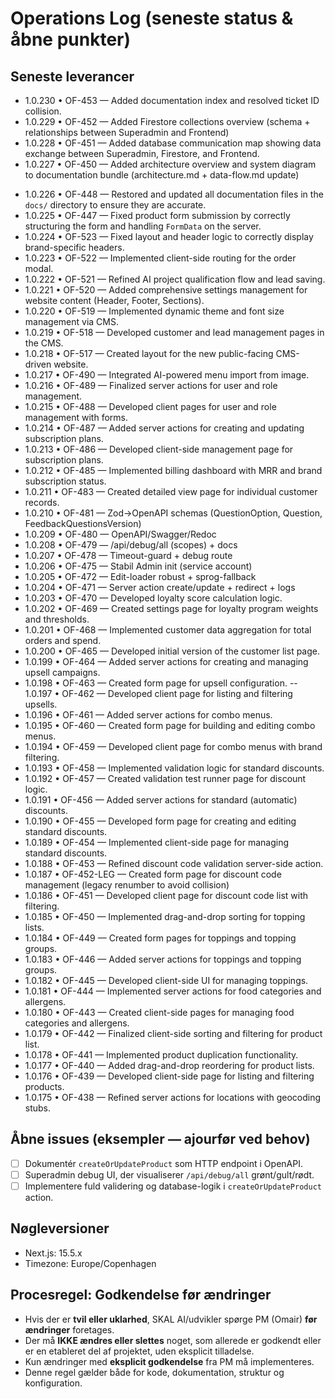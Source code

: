 # Operations Log (seneste status & åbne punkter)

## Seneste leverancer
* 1.0.230 • OF-453 — Added documentation index and resolved ticket ID collision.
* 1.0.229 • OF-452 — Added Firestore collections overview (schema + relationships between Superadmin and Frontend)
* 1.0.228 • OF-451 — Added database communication map showing data exchange between Superadmin, Firestore, and Frontend.
* 1.0.227 • OF-450 — Added architecture overview and system diagram to documentation bundle (architecture.md + data-flow.md update)
- 1.0.226 • OF-448 — Restored and updated all documentation files in the `docs/` directory to ensure they are accurate.
- 1.0.225 • OF-447 — Fixed product form submission by correctly structuring the form and handling `FormData` on the server.
- 1.0.224 • OF-523 — Fixed layout and header logic to correctly display brand-specific headers.
- 1.0.223 • OF-522 — Implemented client-side routing for the order modal.
- 1.0.222 • OF-521 — Refined AI project qualification flow and lead saving.
- 1.0.221 • OF-520 — Added comprehensive settings management for website content (Header, Footer, Sections).
- 1.0.220 • OF-519 — Implemented dynamic theme and font size management via CMS.
- 1.0.219 • OF-518 — Developed customer and lead management pages in the CMS.
- 1.0.218 • OF-517 — Created layout for the new public-facing CMS-driven website.
- 1.0.217 • OF-490 — Integrated AI-powered menu import from image.
- 1.0.216 • OF-489 — Finalized server actions for user and role management.
- 1.0.215 • OF-488 — Developed client pages for user and role management with forms.
- 1.0.214 • OF-487 — Added server actions for creating and updating subscription plans.
- 1.0.213 • OF-486 — Developed client-side management page for subscription plans.
- 1.0.212 • OF-485 — Implemented billing dashboard with MRR and brand subscription status.
- 1.0.211 • OF-483 — Created detailed view page for individual customer records.
- 1.0.210 • OF-481 — Zod→OpenAPI schemas (QuestionOption, Question, FeedbackQuestionsVersion)
- 1.0.209 • OF-480 — OpenAPI/Swagger/Redoc
- 1.0.208 • OF-479 — /api/debug/all (scopes) + docs
- 1.0.207 • OF-478 — Timeout-guard + debug route
- 1.0.206 • OF-475 — Stabil Admin init (service account)
- 1.0.205 • OF-472 — Edit-loader robust + sprog-fallback
- 1.0.204 • OF-471 — Server action create/update + redirect + logs
- 1.0.203 • OF-470 — Developed loyalty score calculation logic.
- 1.0.202 • OF-469 — Created settings page for loyalty program weights and thresholds.
- 1.0.201 • OF-468 — Implemented customer data aggregation for total orders and spend.
- 1.0.200 • OF-465 — Developed initial version of the customer list page.
- 1.0.199 • OF-464 — Added server actions for creating and managing upsell campaigns.
- 1.0.198 • OF-463 — Created form page for upsell configuration.
-- 1.0.197 • OF-462 — Developed client page for listing and filtering upsells.
- 1.0.196 • OF-461 — Added server actions for combo menus.
- 1.0.195 • OF-460 — Created form page for building and editing combo menus.
- 1.0.194 • OF-459 — Developed client page for combo menus with brand filtering.
- 1.0.193 • OF-458 — Implemented validation logic for standard discounts.
- 1.0.192 • OF-457 — Created validation test runner page for discount logic.
- 1.0.191 • OF-456 — Added server actions for standard (automatic) discounts.
- 1.0.190 • OF-455 — Developed form page for creating and editing standard discounts.
- 1.0.189 • OF-454 — Implemented client-side page for managing standard discounts.
- 1.0.188 • OF-453 — Refined discount code validation server-side action.
- 1.0.187 • OF-452-LEG — Created form page for discount code management (legacy renumber to avoid collision)
- 1.0.186 • OF-451 — Developed client page for discount code list with filtering.
- 1.0.185 • OF-450 — Implemented drag-and-drop sorting for topping lists.
- 1.0.184 • OF-449 — Created form pages for toppings and topping groups.
- 1.0.183 • OF-446 — Added server actions for toppings and topping groups.
- 1.0.182 • OF-445 — Developed client-side UI for managing toppings.
- 1.0.181 • OF-444 — Implemented server actions for food categories and allergens.
- 1.0.180 • OF-443 — Created client-side pages for managing food categories and allergens.
- 1.0.179 • OF-442 — Finalized client-side sorting and filtering for product list.
- 1.0.178 • OF-441 — Implemented product duplication functionality.
- 1.0.177 • OF-440 — Added drag-and-drop reordering for product lists.
- 1.0.176 • OF-439 — Developed client-side page for listing and filtering products.
- 1.0.175 • OF-438 — Refined server actions for locations with geocoding stubs.

## Åbne issues (eksempler — ajourfør ved behov)
- [ ] Dokumentér `createOrUpdateProduct` som HTTP endpoint i OpenAPI.
- [ ] Superadmin debug UI, der visualiserer `/api/debug/all` grønt/gult/rødt.
- [ ] Implementere fuld validering og database-logik i `createOrUpdateProduct` action.

## Nøgleversioner
- Next.js: 15.5.x
- Timezone: Europe/Copenhagen

## Procesregel: Godkendelse før ændringer
- Hvis der er **tvil eller uklarhed**, SKAL AI/udvikler spørge PM (Omair) **før ændringer** foretages.
- Der må **IKKE ændres eller slettes** noget, som allerede er godkendt eller er en etableret del af projektet, uden eksplicit tilladelse.
- Kun ændringer med **eksplicit godkendelse** fra PM må implementeres.
- Denne regel gælder både for kode, dokumentation, struktur og konfiguration.
